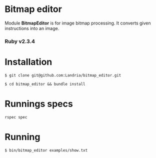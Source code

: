 # Bitmap editor

Module **BitmapEditor** is for image bitmap processing. It converts given instructions into an image.

### Ruby v2.3.4

# Installation

    $ git clone git@github.com:Landria/bitmap_editor.git

    $ cd bitmap_editor && bundle install

# Runnings specs

```
rspec spec
```

# Running

    $ bin/bitmap_editor examples/show.txt
